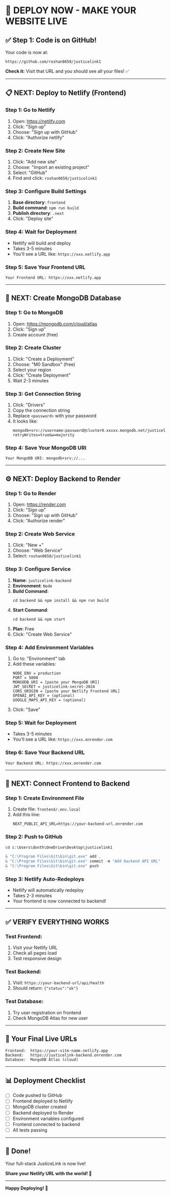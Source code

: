 # 🚀 DEPLOY NOW - MAKE YOUR WEBSITE LIVE

## ✅ Step 1: Code is on GitHub!

Your code is now at:
```
https://github.com/roshan0650/justicelink1
```

**Check it:** Visit that URL and you should see all your files! ✅

---

## 📋 NEXT: Deploy to Netlify (Frontend)

### Step 1: Go to Netlify
1. Open: https://netlify.com
2. Click: "Sign up"
3. Choose: "Sign up with GitHub"
4. Click: "Authorize netlify"

### Step 2: Create New Site
1. Click: "Add new site"
2. Choose: "Import an existing project"
3. Select: "GitHub"
4. Find and click: `roshan0650/justicelink1`

### Step 3: Configure Build Settings
1. **Base directory**: `frontend`
2. **Build command**: `npm run build`
3. **Publish directory**: `.next`
4. Click: "Deploy site"

### Step 4: Wait for Deployment
- Netlify will build and deploy
- Takes 3-5 minutes
- You'll see a URL like: `https://xxx.netlify.app`

### Step 5: Save Your Frontend URL
```
Your Frontend URL: https://xxx.netlify.app
```

---

## 💾 NEXT: Create MongoDB Database

### Step 1: Go to MongoDB
1. Open: https://mongodb.com/cloud/atlas
2. Click: "Sign up"
3. Create account (free)

### Step 2: Create Cluster
1. Click: "Create a Deployment"
2. Choose: "M0 Sandbox" (free)
3. Select your region
4. Click: "Create Deployment"
5. Wait 2-3 minutes

### Step 3: Get Connection String
1. Click: "Drivers"
2. Copy the connection string
3. Replace `<password>` with your password
4. It looks like:
   ```
   mongodb+srv://username:password@cluster0.xxxxx.mongodb.net/justicelink?retryWrites=true&w=majority
   ```

### Step 4: Save Your MongoDB URI
```
Your MongoDB URI: mongodb+srv://...
```

---

## ⚙️ NEXT: Deploy Backend to Render

### Step 1: Go to Render
1. Open: https://render.com
2. Click: "Sign up"
3. Choose: "Sign up with GitHub"
4. Click: "Authorize render"

### Step 2: Create Web Service
1. Click: "New +"
2. Choose: "Web Service"
3. Select: `roshan0650/justicelink1`

### Step 3: Configure Service
1. **Name**: `justicelink-backend`
2. **Environment**: `Node`
3. **Build Command**: 
   ```
   cd backend && npm install && npm run build
   ```
4. **Start Command**: 
   ```
   cd backend && npm start
   ```
5. **Plan**: Free
6. Click: "Create Web Service"

### Step 4: Add Environment Variables
1. Go to: "Environment" tab
2. Add these variables:
   ```
   NODE_ENV = production
   PORT = 5000
   MONGODB_URI = [paste your MongoDB URI]
   JWT_SECRET = justicelink-secret-2024
   CORS_ORIGIN = [paste your Netlify Frontend URL]
   OPENAI_API_KEY = (optional)
   GOOGLE_MAPS_API_KEY = (optional)
   ```
3. Click: "Save"

### Step 5: Wait for Deployment
- Takes 3-5 minutes
- You'll see a URL like: `https://xxx.onrender.com`

### Step 6: Save Your Backend URL
```
Your Backend URL: https://xxx.onrender.com
```

---

## 🔗 NEXT: Connect Frontend to Backend

### Step 1: Create Environment File
1. Create file: `frontend/.env.local`
2. Add this line:
   ```
   NEXT_PUBLIC_API_URL=https://your-backend-url.onrender.com
   ```

### Step 2: Push to GitHub
```powershell
cd c:\Users\donth\OneDrive\Desktop\justicelink1

& "C:\Program Files\Git\bin\git.exe" add .
& "C:\Program Files\Git\bin\git.exe" commit -m "Add backend API URL"
& "C:\Program Files\Git\bin\git.exe" push
```

### Step 3: Netlify Auto-Redeploys
- Netlify will automatically redeploy
- Takes 2-3 minutes
- Your frontend is now connected to backend!

---

## ✅ VERIFY EVERYTHING WORKS

### Test Frontend:
1. Visit your Netlify URL
2. Check all pages load
3. Test responsive design

### Test Backend:
1. Visit: `https://your-backend-url/api/health`
2. Should return: `{"status":"ok"}`

### Test Database:
1. Try user registration on frontend
2. Check MongoDB Atlas for new user

---

## 🎯 Your Final Live URLs

```
Frontend:  https://your-site-name.netlify.app
Backend:   https://justicelink-backend.onrender.com
Database:  MongoDB Atlas (cloud)
```

---

## 📊 Deployment Checklist

- [ ] Code pushed to GitHub
- [ ] Frontend deployed to Netlify
- [ ] MongoDB cluster created
- [ ] Backend deployed to Render
- [ ] Environment variables configured
- [ ] Frontend connected to backend
- [ ] All tests passing

---

## 🎉 Done!

Your full-stack JusticeLink is now live!

**Share your Netlify URL with the world! 🚀**

---

**Happy Deploying! 🎉**

